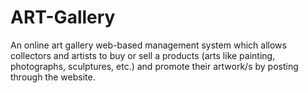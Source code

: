 # ART-Gallery
An online art gallery web-based management system which allows collectors and artists to buy or sell a products (arts like painting, photographs, sculptures, etc.) and promote their artwork/s by posting through the website.
